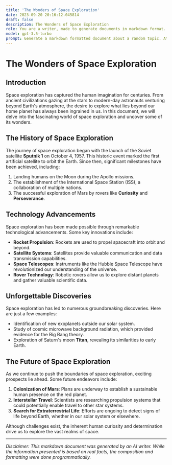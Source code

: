 ```yaml
---
title: 'The Wonders of Space Exploration'
date: 2023-09-20 20:16:12.045814
draft: false
description: The Wonders of Space Exploration
role: You are a writer, made to generate documents in markdown format. It is very important that all of the documents you generate are in valid markdown format.
model: gpt-3.5-turbo
prompt: Generate a markdown formatted document about a random topic. At the bottom, include a disclaimer explaining that the document was generated by you. The first line of the document should be the title. Make sure that the entire document is in proper markdown format, using a mix of various tags to make the document visually appealing.
---
```


# The Wonders of Space Exploration

## Introduction

Space exploration has captured the human imagination for centuries. From ancient civilizations gazing at the stars to modern-day astronauts venturing beyond Earth's atmosphere, the desire to explore what lies beyond our home planet has always been ingrained in us. In this document, we will delve into the fascinating world of space exploration and uncover some of its wonders.

## The History of Space Exploration

The journey of space exploration began with the launch of the Soviet satellite **Sputnik 1** on October 4, 1957. This historic event marked the first artificial satellite to orbit the Earth. Since then, significant milestones have been achieved, including:

1. Landing humans on the Moon during the Apollo missions.
2. The establishment of the International Space Station (ISS), a collaboration of multiple nations.
3. The successful exploration of Mars by rovers like **Curiosity** and **Perseverance**.

## Technology Advancements

Space exploration has been made possible through remarkable technological advancements. Some key innovations include:

- **Rocket Propulsion**: Rockets are used to propel spacecraft into orbit and beyond.
- **Satellite Systems**: Satellites provide valuable communication and data transmission capabilities.
- **Space Telescopes**: Instruments like the Hubble Space Telescope have revolutionized our understanding of the universe.
- **Rover Technology**: Robotic rovers allow us to explore distant planets and gather valuable scientific data.

## Unforgettable Discoveries

Space exploration has led to numerous groundbreaking discoveries. Here are just a few examples:

- Identification of new exoplanets outside our solar system.
- Study of cosmic microwave background radiation, which provided evidence for the Big Bang theory.
- Exploration of Saturn's moon **Titan**, revealing its similarities to early Earth.

## The Future of Space Exploration

As we continue to push the boundaries of space exploration, exciting prospects lie ahead. Some future endeavors include:

1. **Colonization of Mars**: Plans are underway to establish a sustainable human presence on the red planet.
2. **Interstellar Travel**: Scientists are researching propulsion systems that could potentially enable travel to other star systems.
3. **Search for Extraterrestrial Life**: Efforts are ongoing to detect signs of life beyond Earth, whether in our solar system or elsewhere.

Although challenges exist, the inherent human curiosity and determination drive us to explore the vast realms of space.

---

*Disclaimer: This markdown document was generated by an AI writer. While the information presented is based on real facts, the composition and formatting were done programmatically.*